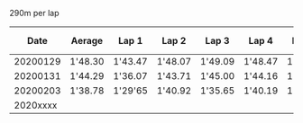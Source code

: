 290m per lap

|Date    |Aerage |Lap 1  |Lap 2  |Lap 3  |Lap 4  |Lap 5  |Lap 6  |Lap 7  |Lap 8  |Lap 9  |Lap 10 |Lap 11|
|--------|-------|-------|-------|-------|-------|-------|-------|-------|-------|-------|-------|------|
|20200129|1'48.30|1'43.47|1'48.07|1'49.09|1'48.47|1'48.15|1'51.49|1'49.39|||||
|20200131|1'44.29|1'36.07|1'43.71|1'45.00|1'44.16|1'44.54|1'43.53|1'46.86|1'46.81|1'47.98|1'44.28||
|20200203|1'38.78|1'29'65|1'40.92|1'35.65|1'40.19|1'41.37|1'42.60|1'41.16|1'43.06|1'40.47|1'32.74||
|2020xxxx|||||||||||||
